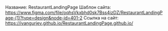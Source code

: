 Название: RestaurantLandingPage
Шаблон сайта: https://www.figma.com/file/oqhsVkxbhd0sk7Bss4izDZ/RestaurantLandingPage-(1)?type=design&node-id=401-2
Ссылка на сайт: https://ivangurjev.github.io/RestaurantLandingPage.github.io/
